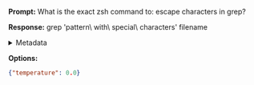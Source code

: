 **Prompt:**
What is the exact zsh command to: escape characters in grep?


**Response:**
grep 'pattern\ with\ special\ characters' filename

<details><summary>Metadata</summary>

- Duration: 2929 ms
- Datetime: 2023-08-22T15:13:26.488518
- Model: gpt-4-0613

</details>

**Options:**
```json
{"temperature": 0.0}
```

